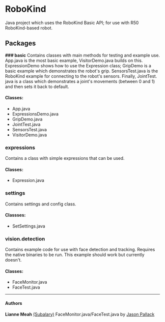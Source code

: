 # RoboKind

Java project which uses the RoboKind Basic API; for use with R50 RoboKind-based robot.

## Packages

**### basic**
Contains classes with main methods for testing and example use. App.java is the most basic example, VisitorDemo.java
builds on this. ExpressionDemo shows how to use the Expression class; GripDemo is a basic example which demonstrates
the robot's grip. SensorsTest.java is the RoboKind example for connecting to the robot's sensors. Finally, JointTest.
java is a class which demonstrates a joint's movements (between 0 and 1) and then sets it back to default.

#### Classes:
* App.java
* ExpressionsDemo.java
* GripDemo.java
* JointTest.java
* SensorsTest.java
* VisitorDemo.java

### **expressions**
Contains a class with simple expressions that can be used.

#### Classes:
* Expression.java

### **settings**
Contains settings and config class.

#### Classses:
* SetSettings.java

### **vision.detection**
Contains example code for use with face detection and tracking. Requires the native binaries to be run. This example
should work but currently doesn't.

#### Classes:
* FaceMonitor.java
* FaceTest.java

***
#### Authors

**Lianne Meah** [(Subalary)](http://www.twitter.com/subalary)
FaceMonitor.java/FaceTest.java by [Jason Pallack](mailto:jgpallack@gmail.com)
